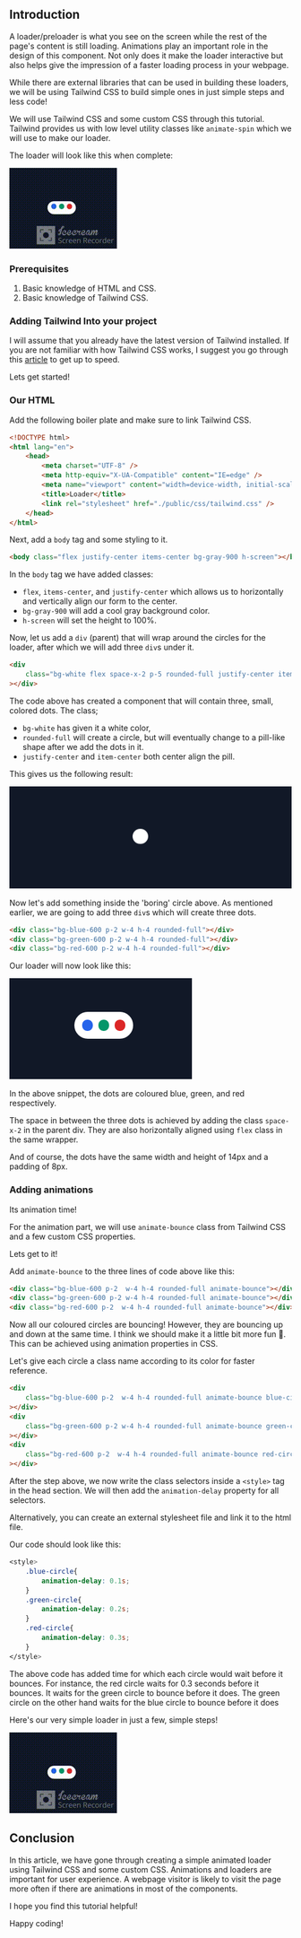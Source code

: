 ## Introduction
A loader/preloader is what you see on the screen while the rest of the page's content is still loading. Animations play an important role in the design of this component. Not only does it make the loader interactive but also helps give the impression of a faster loading process in your webpage.

While there are external libraries that can be used in building these loaders, we will be using Tailwind CSS to build simple ones in just simple steps and less code!

We will use Tailwind CSS and some custom CSS through this tutorial. Tailwind provides us with low level utility classes like `animate-spin` which we will use to make our loader.

The loader will look like this when complete:

![loader](loader.gif)

### Prerequisites
1. Basic knowledge of HTML and CSS.
2. Basic knowledge of Tailwind CSS.

### Adding Tailwind Into your project
I will assume that you already have the latest version of Tailwind installed. If you are not familiar with how Tailwind CSS works, I suggest you go through this [article](/engineering-education/introduction-to-tailwind-css/) to get up to speed.

Lets get started!

### Our HTML
Add the following boiler plate and make sure to link Tailwind CSS.

```html
<!DOCTYPE html>
<html lang="en">
	<head>
		<meta charset="UTF-8" />
		<meta http-equiv="X-UA-Compatible" content="IE=edge" />
		<meta name="viewport" content="width=device-width, initial-scale=1.0" />
		<title>Loader</title>
		<link rel="stylesheet" href="./public/css/tailwind.css" />
	</head>
</html>
```

Next, add a `body` tag and some styling to it.

```html
<body class="flex justify-center items-center bg-gray-900 h-screen"></body>
```

In the `body` tag we have added classes:

- `flex`, `items-center`, and `justify-center` which allows us to horizontally and vertically align our form to the center.
- `bg-gray-900` will add a cool gray background color.
- `h-screen` will set the height to 100%.

Now, let us add a `div` (parent) that will wrap around the circles for the loader, after which we will add three `div`s under it.

```html
<div
	class="bg-white flex space-x-2 p-5 rounded-full justify-center items-center"
></div>
```

The code above has created a component that will contain three, small, colored dots. The class;

- `bg-white` has given it a white color,
- `rounded-full` will create a circle, but will eventually change to a pill-like shape after we add the dots in it.
- `justify-center` and `item-center` both center align the pill.

This gives us the following result:

![Step 1 Result](img1.png)

Now let's add something inside the 'boring' circle above. As mentioned earlier, we are going to add three `div`s which will create three dots.

```html
<div class="bg-blue-600 p-2 w-4 h-4 rounded-full"></div>
<div class="bg-green-600 p-2 w-4 h-4 rounded-full"></div>
<div class="bg-red-600 p-2 w-4 h-4 rounded-full"></div>
```

Our loader will now look like this:

![Result](img2.png)

In the above snippet, the dots are coloured blue, green, and red respectively.

The space in between the three dots is achieved by adding the class `space-x-2` in the parent div. They are also horizontally aligned using `flex` class in the same wrapper.

And of course, the dots have the same width and height of 14px and a padding of 8px.

### Adding animations
Its animation time!

For the animation part, we will use `animate-bounce` class from Tailwind CSS and a few custom CSS properties.

Lets get to it!

Add `animate-bounce` to the three lines of code above like this:

```html
<div class="bg-blue-600 p-2  w-4 h-4 rounded-full animate-bounce"></div>
<div class="bg-green-600 p-2 w-4 h-4 rounded-full animate-bounce"></div>
<div class="bg-red-600 p-2  w-4 h-4 rounded-full animate-bounce"></div>
```

Now all our coloured circles are bouncing! However, they are bouncing up and down at the same time. I think we should make it a little bit more fun 🤔. This can be achieved using animation properties in CSS.

Let's give each circle a class name according to its color for faster reference.

```html
<div
	class="bg-blue-600 p-2  w-4 h-4 rounded-full animate-bounce blue-circle"
></div>
<div
	class="bg-green-600 p-2 w-4 h-4 rounded-full animate-bounce green-circle"
></div>
<div
	class="bg-red-600 p-2  w-4 h-4 rounded-full animate-bounce red-circle"
></div>
```

After the step above, we now write the class selectors inside a `<style>` tag in the head section. We will then add the `animation-delay` property for all selectors.

Alternatively, you can create an external stylesheet file and link it to the html file.

Our code should look like this:

```css
<style>
	.blue-circle{
		animation-delay: 0.1s;
	}
	.green-circle{
		animation-delay: 0.2s;
	}
	.red-circle{
		animation-delay: 0.3s;
	}
</style>
```

The above code has added time for which each circle would wait before it bounces. For instance, the red circle waits for 0.3 seconds before it bounces. It waits for the green circle to bounce before it does. The green circle on the other hand waits for the blue circle to bounce before it does

Here's our very simple loader in just a few, simple steps!

![Animated Loader](video.gif)

## Conclusion
In this article, we have gone through creating a simple animated loader using Tailwind CSS and some custom CSS. Animations and loaders are important for user experience. A webpage visitor is likely to visit the page more often if there are animations in most of the components.

I hope you find this tutorial helpful!

Happy coding!
